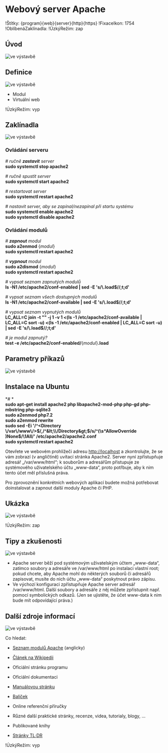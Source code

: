 <!--

Linux Kniha kouzel, kapitola Webový server Apache
Copyright (c) 2019, 2020 Singularis <singularis@volny.cz>

Toto dílo je dílem svobodné kultury; můžete ho šířit a modifikovat pod
podmínkami licence Creative Commons Attribution-ShareAlike 4.0 International
vydané neziskovou organizací Creative Commons. Text licence je přiložený
k tomuto projektu nebo ho můžete najít na webové adrese:

https://creativecommons.org/licenses/by-sa/4.0/

-->
<!--
Poznámky:

[ ] Po přechodu na Ubuntu 20.04 nutno aktualizovat verzi PHP.

- HTTP
- HTTPS
- PHP

⊨
-->

# Webový server Apache

!Štítky: {program}{web}{server}{http}{https}
!FixaceIkon: 1754
!OblíbenáZaklínadla:
!ÚzkýRežim: zap

## Úvod
<!--
- Vymezte, co je předmětem této kapitoly.
- Obecně popište základní principy, na kterých fungují používané nástroje.
- Uveďte, co kapitola nepokrývá, ačkoliv by to čtenář mohl očekávat.
-->
![ve výstavbě](../obrázky/ve-výstavbě.png)

## Definice
<!--
- Uveďte výčet specifických pojmů pro použití v této kapitole a tyto pojmy definujte co nejprecizněji.
-->
![ve výstavbě](../obrázky/ve-výstavbě.png)

* Modul
* Virtuální web

!ÚzkýRežim: vyp

## Zaklínadla
<!--
- Rozdělte na podsekce a naplňte „zaklínadly“.
-->
![ve výstavbě](../obrázky/ve-výstavbě.png)

### Ovládání serveru

*# ručně **zastavit** server*<br>
**sudo systemctl stop apache2**

*# ručně spustit server*<br>
**sudo systemctl start apache2**

*# restartovat server*<br>
**sudo systemctl restart apache2**

*# nastavit server, aby se zapínal/nezapínal při startu systému*<br>
**sudo systemctl enable apache2**<br>
**sudo systemctl disable apache2**

### Ovládání modulů

*# **zapnout** modul*<br>
**sudo a2enmod** {*modul*}<br>
**sudo systemctl restart apache2**

*# **vypnout** modul*<br>
**sudo a2dismod** {*modul*}<br>
**sudo systemctl restart apache2**

*# vypsat seznam zapnutých modulů*<br>
**ls -N1 /etc/apache2/conf-enabled \| sed -E 's/\\.load$//;t;d'**

*# vypsat seznam všech dostupných modulů*<br>
**ls -N1 /etc/apache2/conf-available \| sed -E 's/\\.load$//;t;d'**

*# vypsat seznam vypnutých modulů*<br>
**LC\_ALL=C join -t "" -j 1 -v 1 &lt;(ls -1 /etc/apache2/conf-available \| LC\_ALL=C sort -u) &lt;(ls -1 /etc/apache2/conf-enabled \| LC\_ALL=C sort -u) \| sed -E 's/\\.load$//;t;d'**

*# je modul zapnutý?*<br>
**test -e /etc/apache2/conf-enabled/**{*modul*}**.load**

## Parametry příkazů
<!--
- Pokud zaklínadla nepředstavují kompletní příkazy, v této sekci musíte popsat, jak z nich kompletní příkazy sestavit.
- Jinak by zde měl být přehled nejužitečnějších parametrů používaných nástrojů.
-->
![ve výstavbě](../obrázky/ve-výstavbě.png)

## Instalace na Ubuntu

*# *<br>
**sudo apt-get install apache2 php libapache2-mod-php php-gd php-mbstring php-sqlite3**<br>
**sudo a2enmod php7.2**<br>
**sudo a2enmod rewrite**<br>
**sudo sed -Ei '/^&lt;Directory \\/var\\/www\\/&gt;$/,/^&lt;\\/Directory&gt;$/s/^(\\s\*AllowOverride )None$/\\1All/' /etc/apache2/apache2.conf**<br>
**sudo systemctl restart apache2**

Otevřete ve webovém prohlížeči adresu [http://localhost](http://localhost) a zkontrolujte, že se vám zobrazí (v angličtině) uvítací stránka Apache2. Server nyní zpřístupňuje adresář „/var/www/html“; k souborům a adresářům přistupuje ze systémového uživatelského účtu „www-data“, proto potřbuje, aby k nim tento účet měl příslušná práva.

Pro zprovoznění konkrétních webových aplikací budete možná potřebovat doinstalovat a zapnout další moduly Apache či PHP.

<!--
Modul „rewrite“ a změna konfigurace jsou potřeba, aby fungovaly soubory .htaccess.

Modul „gd“ slouží ke zpracování bitmapových obrázků, modul „mbstring“ slouží ke zpracování textových řetězců a module „sqlite3“ k přístupu do databázových souborů SQLite.

*# seznam balíčků s moduly Apache/PHP (pro člověka)*<br>
**apt list 'libapache2-mod-\*'**
**apt list 'php-\*' 'php?.?-\*'**
-->

## Ukázka
<!--
- Tuto sekci ponechávat jen v kapitolách, kde dává smysl.
- Zdrojový kód, konfigurační soubor nebo interakce s programem, a to v úplnosti – ukázka musí být natolik úplná, aby ji v této podobě šlo spustit, ale současně natolik stručná, aby se vešla na jednu stranu A5.
- Snažte se v ukázce ilustrovat co nejvíc zaklínadel z této kapitoly.
-->
![ve výstavbě](../obrázky/ve-výstavbě.png)

!ÚzkýRežim: zap

## Tipy a zkušenosti
<!--
- Do odrážek uveďte konkrétní zkušenosti, které jste při práci s nástrojem získali; zejména případy, kdy vás chování programu překvapilo nebo očekáváte, že by mohlo překvapit začátečníky.
- Popište typické chyby nových uživatelů a jak se jim vyhnout.
- Buďte co nejstručnější; neodbíhejte k popisování čehokoliv vedlejšího, co je dost možné, že už čtenář zná.
-->
![ve výstavbě](../obrázky/ve-výstavbě.png)

* Apache server běží pod systémovým uživatelským účtem „www-data“, zatímco soubory a adresáře ve /var/www/html po instalaci vlastní root; pokud chcete, aby Apache mohl do některých souborů či adresářů zapisovat, musíte do nich účtu „www-data“ poskytnout právo zápisu.
* Ve výchozí konfiguraci zpřístupňuje Apache server adresář /var/www/html. Další soubory a adresáře z něj můžete zpřístupnit např. pomocí symbolických odkazů. (Jen se ujistěte, že účet www-data k nim bude mít odpovídající práva.)

## Další zdroje informací
<!--
- Uveďte, které informační zdroje jsou pro začátečníka nejlepší k získání rychlé a obsáhlé nápovědy. Typicky jsou to manuálové stránky, vestavěná nápověda programu nebo webové zdroje. Můžete uvést i přímé odkazy.
- V seznamu uveďte další webové zdroje, knihy apod.
- Pokud je vestavěná dokumentace programů (typicky v adresáři /usr/share/doc) užitečná, zmiňte ji také.
- Poznámka: Protože se tato sekce tiskne v úzkém režimu, zaklínadla smíte uvádět pouze bez titulku a bez poznámek pod čarou!
-->
![ve výstavbě](../obrázky/ve-výstavbě.png)

Co hledat:

* [Seznam modulů Apache](https://en.wikipedia.org/wiki/List\_of\_Apache_modules) (anglicky)

* [Článek na Wikipedii](https://cs.wikipedia.org/wiki/Hlavn%C3%AD_strana)
* Oficiální stránku programu
* Oficiální dokumentaci
* [Manuálovou stránku](http://manpages.ubuntu.com/)
* [Balíček](https://packages.ubuntu.com/)
* Online referenční příručky
* Různé další praktické stránky, recenze, videa, tutorialy, blogy, ...
* Publikované knihy
* [Stránky TL;DR](https://github.com/tldr-pages/tldr/tree/master/pages/common)

!ÚzkýRežim: vyp
